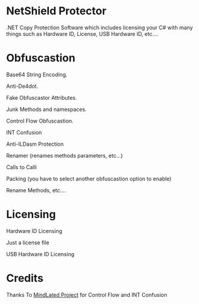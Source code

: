 # NetShield Protector
.NET Copy Protection Software which includes licensing your C# with many things such as Hardware ID, License, USB Hardware ID, etc....
# Obfuscastion
Base64 String Encoding.

Anti-De4dot.

Fake Obfuscastor Attributes.

Junk Methods and namespaces.

Control Flow Obfuscastion.

INT Confusion

Anti-ILDasm Protection

Renamer (renames methods parameters, etc...)

Calls to Calli

Packing (you have to select another obfuscastion option to enable)

Rename Methods, etc....
# Licensing
Hardware ID Licensing

Just a license file

USB Hardware ID Licensing
# Credits

Thanks To <a href="https://github.com/Sato-Isolated/MindLated">MindLated Project</a> for Control Flow and INT Confusion
